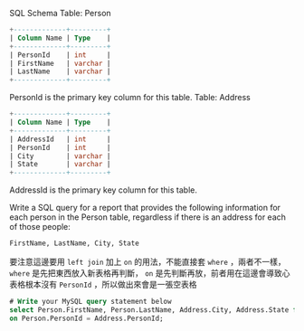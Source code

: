 SQL Schema
Table: Person
```sql
+-------------+---------+
| Column Name | Type    |
+-------------+---------+
| PersonId    | int     |
| FirstName   | varchar |
| LastName    | varchar |
+-------------+---------+
```
PersonId is the primary key column for this table.
Table: Address
```sql
+-------------+---------+
| Column Name | Type    |
+-------------+---------+
| AddressId   | int     |
| PersonId    | int     |
| City        | varchar |
| State       | varchar |
+-------------+---------+
```
AddressId is the primary key column for this table.
 

Write a SQL query for a report that provides the following information for each person in the Person table, regardless if there is an address for each of those people:

```sql
FirstName, LastName, City, State
```

要注意這邊要用 `left join` 加上 `on` 的用法，不能直接套 `where` ，兩者不一樣， `where` 是先把東西放入新表格再判斷， `on` 是先判斷再放，前者用在這邊會導致心表格根本沒有 `PersonId`
，所以做出來會是一張空表格

```sql
# Write your MySQL query statement below
select Person.FirstName, Person.LastName, Address.City, Address.State from Person left join Address
on Person.PersonId = Address.PersonId;
```
